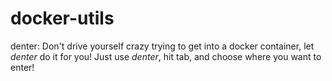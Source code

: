 # docker-utils

denter: Don't drive yourself crazy trying to get into a docker container, let *denter* do it for you! Just use *denter*, hit tab, and choose where you want to enter!
